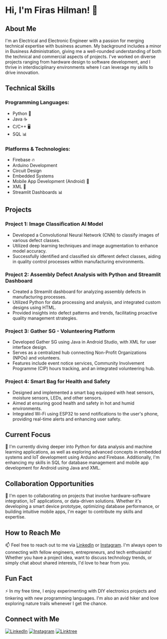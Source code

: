 # Hi, I'm Firas Hilman! 👋

## About Me
I'm an Electrical and Electronic Engineer with a passion for merging technical expertise with business acumen. My background includes a minor in Business Administration, giving me a well-rounded understanding of both the technical and commercial aspects of projects. I've worked on diverse projects ranging from hardware design to software development, and I thrive in interdisciplinary environments where I can leverage my skills to drive innovation.

## Technical Skills
### Programming Languages:
- Python 🐍
- Java ☕️
- C/C++ 🖥️
- SQL 📊

### Platforms & Technologies:
- Firebase 🔥
- Arduino Development
- Circuit Design
- Embedded Systems
- Mobile App Development (Android) 📱
- XML 📄
- Streamlit Dashboards 📊

## Projects
### Project 1: Image Classification AI Model
- Developed a Convolutional Neural Network (CNN) to classify images of various defect classes.
- Utilized deep learning techniques and image augmentation to enhance model accuracy.
- Successfully identified and classified six different defect classes, aiding in quality control processes within manufacturing environments.

### Project 2: Assembly Defect Analysis with Python and Streamlit Dashboard
- Created a Streamlit dashboard for analyzing assembly defects in manufacturing processes.
- Utilized Python for data processing and analysis, and integrated custom designs using HTML.
- Provided insights into defect patterns and trends, facilitating proactive quality management strategies.

### Project 3: Gather SG - Volunteering Platform
- Developed Gather SG using Java in Android Studio, with XML for user interface design.
- Serves as a centralized hub connecting Non-Profit Organizations (NPOs) and volunteers.
- Features include event notice services, Community Involvement Programme (CIP) hours tracking, and an integrated volunteering hub.

### Project 4: Smart Bag for Health and Safety
- Designed and implemented a smart bag equipped with heat sensors, moisture sensors, LEDs, and other sensors.
- Aimed at ensuring good health and safety in hot and humid environments.
- Integrated Wi-Fi using ESP32 to send notifications to the user's phone, providing real-time alerts and enhancing user safety.

## Current Focus
🌱 I'm currently diving deeper into Python for data analysis and machine learning applications, as well as exploring advanced concepts in embedded systems and IoT development using Arduino and Firebase. Additionally, I'm enhancing my skills in SQL for database management and mobile app development for Android using Java and XML.

## Collaboration Opportunities
💞️ I'm open to collaborating on projects that involve hardware-software integration, IoT applications, or data-driven solutions. Whether it's developing a smart device prototype, optimizing database performance, or building intuitive mobile apps, I'm eager to contribute my skills and expertise.

## How to Reach Me
📫 Feel free to reach out to me via [LinkedIn](www.linkedin.com/in/firas-hilman-harizan-240078225) or [Instagram]((www.instagram.com/firashilman_/)). I'm always open to connecting with fellow engineers, entrepreneurs, and tech enthusiasts! Whether you have a project idea, want to discuss technology trends, or simply chat about shared interests, I'd love to hear from you.

## Fun Fact
⚡ In my free time, I enjoy experimenting with DIY electronics projects and tinkering with new programming languages. I'm also an avid hiker and love exploring nature trails whenever I get the chance.

## Connect with Me
[![LinkedIn](https://img.shields.io/badge/-LinkedIn-0077B5?style=flat-square&logo=linkedin&logoColor=white)](www.linkedin.com/in/firas-hilman-harizan-240078225)
[![Instagram](https://img.shields.io/badge/-Instagram-E4405F?style=flat-square&logo=instagram&logoColor=white)]((https://www.instagram.com/firashilman_/))
[![Linktree](https://img.shields.io/badge/-Linktree-39E09B?style=flat-square&logo=linktree&logoColor=white)]((https://linktr.ee/firashilman))
